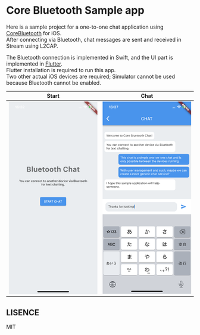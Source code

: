 # Core Bluetooth Sample app

Here is a sample project for a one-to-one chat application using [CoreBluetooth](https://developer.apple.com/documentation/corebluetooth) for iOS.  
After connecting via Bluetooth, chat messages are sent and received in Stream using L2CAP.  


The Bluetooth connection is implemented in Swift, and the UI part is implemented in [Flutter](https://docs.flutter.dev).  
Flutter installation is required to run this app.  
Two other actual iOS devices are required; Simulator cannot be used because Bluetooth cannot be enabled.  


|Start|Chat|
|---|---|
|![screenshot1](screenshot/ble_screenshot1.png)|![screenshot2](screenshot/ble_screenshot2.png)|


## LISENCE
MIT